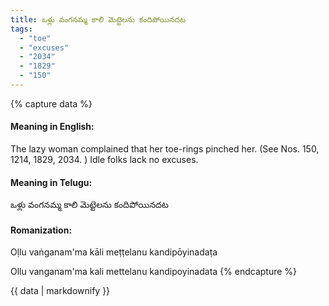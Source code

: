 ```yaml
---
title: ఒళ్లు వంగనమ్మ కాలి మెట్టెలను కందిపోయినదట
tags:
  - "toe"
  - "excuses"
  - "2034"
  - "1829"
  - "150"
---
```


{% capture data %}
#### Meaning in English:
The lazy woman complained that her toe-rings pinched her.
(See Nos. 150, 1214, 1829, 2034. )
Idle folks lack no excuses.

#### Meaning in Telugu:
ఒళ్లు వంగనమ్మ కాలి మెట్టెలను కందిపోయినదట

#### Romanization:
Oḷlu vaṅganam'ma kāli meṭṭelanu kandipōyinadaṭa

Ollu vanganam'ma kali mettelanu kandipoyinadata
{% endcapture %}

{{ data | markdownify }}

